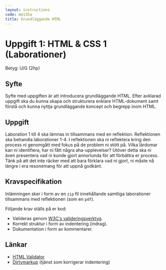 ```yaml
---
layout: instructions
code: me135a
title: Grundläggande HTML
---
```


# Uppgift 1: HTML & CSS 1 (Laborationer)

Betyg: U/G (2hp)

## Syfte

Syfte med uppgiften är att introducera grundläggande HTML. Efter avklarad uppgift ska du kunna skapa och strukturera enklare HTML-dokument samt förstå och kunna nyttja grundläggande koncept och begrepp inom HTML.

## Uppgift

Laboration 1 till 4 ska lämnas in tillsammans med en reflektion. Reflektionen ska behandla laborationer 1-4. I reflektionen ska ni reflektera kring den process ni genomgått med fokus på de problem ni stött på. Vilka lärdomar kan ni identifiera, har ni fått några aha-upplevelser? Utöver detta ska ni även presentera vad ni kunde gjort annorlunda för att förbättra er process. Tänk på att det inte räcker med att bara förklara vad ni gjort, ni måste nå längre i era resonemang för att uppnå godkänt.

## Kravspecifikation

Inlämningen sker i form av en `zip` fil innehållande samtliga laborationer tillsammans med reflektionen (som en `pdf`).

Följande krav ställs på er kod:

* Valideras genom [W3C's valideringsverktyg][validator].
* Korrekt struktur i form av indentering (indrag).
* Dokumentation i form av kommentarer.

## Länkar

* [HTML Validator][validator]
* [Dirtymarkup][dirtymarkup] (tjänst som korrigerar indentering)

[validator]: http://validator.w3.org
[dirtymarkup]: http://www.dirtymarkup.com/
